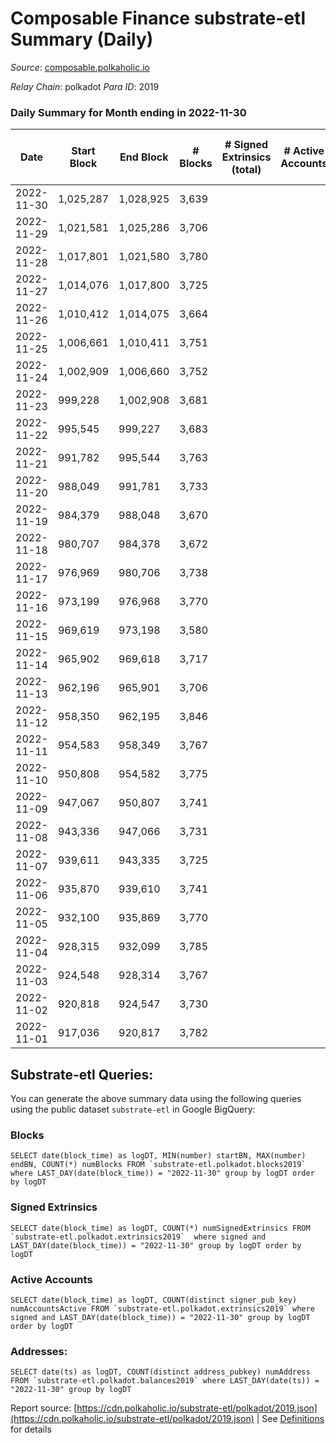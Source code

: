 # Composable Finance substrate-etl Summary (Daily)

_Source_: [composable.polkaholic.io](https://composable.polkaholic.io)

*Relay Chain*: polkadot
*Para ID*: 2019



### Daily Summary for Month ending in 2022-11-30


| Date | Start Block | End Block | # Blocks | # Signed Extrinsics (total) | # Active Accounts | # Passive | # New | # Addresses with Balances | # Events | # Transfers | # XCM Transfers In | # XCM Transfers Out |
| ---- | ----------- | --------- | -------- | --------------------------- | ----------------- | --------- | ----- | ------------------------- | -------- | ----------- | ------------------ | ------------------- |
| 2022-11-30 | 1,025,287 | 1,028,925 | 3,639  |  |  |  |  | 7 | 7,280 |   |   |   |
| 2022-11-29 | 1,021,581 | 1,025,286 | 3,706  |  |  |  |  | 7 | 7,414 |   |   |   |
| 2022-11-28 | 1,017,801 | 1,021,580 | 3,780  |  |  |  |  | 7 | 7,562 |   |   |   |
| 2022-11-27 | 1,014,076 | 1,017,800 | 3,725  |  |  |  |  | 7 | 7,452 |   |   |   |
| 2022-11-26 | 1,010,412 | 1,014,075 | 3,664  |  |  |  |  | 7 | 7,330 |   |   |   |
| 2022-11-25 | 1,006,661 | 1,010,411 | 3,751  |  |  |  |  | 7 | 7,507 |   |   |   |
| 2022-11-24 | 1,002,909 | 1,006,660 | 3,752  |  |  |  |  | 7 | 7,506 |   |   |   |
| 2022-11-23 | 999,228 | 1,002,908 | 3,681  |  |  |  |  |  | 7,364 |   |   |   |
| 2022-11-22 | 995,545 | 999,227 | 3,683  |  |  |  |  |  | 7,368 |   |   |   |
| 2022-11-21 | 991,782 | 995,544 | 3,763  |  |  |  |  |  | 7,529 |   |   |   |
| 2022-11-20 | 988,049 | 991,781 | 3,733  |  |  |  |  |  | 7,468 |   |   |   |
| 2022-11-19 | 984,379 | 988,048 | 3,670  |  |  |  |  |  | 7,342 |   |   |   |
| 2022-11-18 | 980,707 | 984,378 | 3,672  |  |  |  |  |  | 7,346 |   |   |   |
| 2022-11-17 | 976,969 | 980,706 | 3,738  |  |  |  |  |  | 7,478 |   |   |   |
| 2022-11-16 | 973,199 | 976,968 | 3,770  |  |  |  |  | 7 | 7,542 |   |   |   |
| 2022-11-15 | 969,619 | 973,198 | 3,580  |  |  |  |  |  | 7,162 |   |   |   |
| 2022-11-14 | 965,902 | 969,618 | 3,717  |  |  |  |  |  | 7,436 |   |   |   |
| 2022-11-13 | 962,196 | 965,901 | 3,706  |  |  |  |  | 7 | 7,414 |   |   |   |
| 2022-11-12 | 958,350 | 962,195 | 3,846  |  |  |  |  |  | 7,694 |   |   |   |
| 2022-11-11 | 954,583 | 958,349 | 3,767  |  |  |  |  | 7 | 7,539 |   |   |   |
| 2022-11-10 | 950,808 | 954,582 | 3,775  |  |  |  |  | 7 | 7,552 |   |   |   |
| 2022-11-09 | 947,067 | 950,807 | 3,741  |  |  |  |  | 7 | 7,484 |   |   |   |
| 2022-11-08 | 943,336 | 947,066 | 3,731  |  |  |  |  |  | 7,464 |   |   |   |
| 2022-11-07 | 939,611 | 943,335 | 3,725  |  |  |  |  |  | 7,452 |   |   |   |
| 2022-11-06 | 935,870 | 939,610 | 3,741  |  |  |  |  |  | 7,485 |   |   |   |
| 2022-11-05 | 932,100 | 935,869 | 3,770  |  |  |  |  | 7 | 7,542 |   |   |   |
| 2022-11-04 | 928,315 | 932,099 | 3,785  |  |  |  |  | 7 | 7,572 |   |   |   |
| 2022-11-03 | 924,548 | 928,314 | 3,767  |  |  |  |  |  | 7,536 |   |   |   |
| 2022-11-02 | 920,818 | 924,547 | 3,730  |  |  |  |  | 7 | 7,462 |   |   |   |
| 2022-11-01 | 917,036 | 920,817 | 3,782  |  |  |  |  | 7 | 7,566 |   |   |   |

## Substrate-etl Queries:
You can generate the above summary data using the following queries using the public dataset `substrate-etl` in Google BigQuery:


### Blocks
```
SELECT date(block_time) as logDT, MIN(number) startBN, MAX(number) endBN, COUNT(*) numBlocks FROM `substrate-etl.polkadot.blocks2019`  where LAST_DAY(date(block_time)) = "2022-11-30" group by logDT order by logDT
```


### Signed Extrinsics
```
SELECT date(block_time) as logDT, COUNT(*) numSignedExtrinsics FROM `substrate-etl.polkadot.extrinsics2019`  where signed and LAST_DAY(date(block_time)) = "2022-11-30" group by logDT order by logDT
```


### Active Accounts
```
SELECT date(block_time) as logDT, COUNT(distinct signer_pub_key) numAccountsActive FROM `substrate-etl.polkadot.extrinsics2019` where signed and LAST_DAY(date(block_time)) = "2022-11-30" group by logDT order by logDT
```


### Addresses:
```
SELECT date(ts) as logDT, COUNT(distinct address_pubkey) numAddress FROM `substrate-etl.polkadot.balances2019` where LAST_DAY(date(ts)) = "2022-11-30" group by logDT
```



Report source: [https://cdn.polkaholic.io/substrate-etl/polkadot/2019.json](https://cdn.polkaholic.io/substrate-etl/polkadot/2019.json) | See [Definitions](/DEFINITIONS.md) for details
